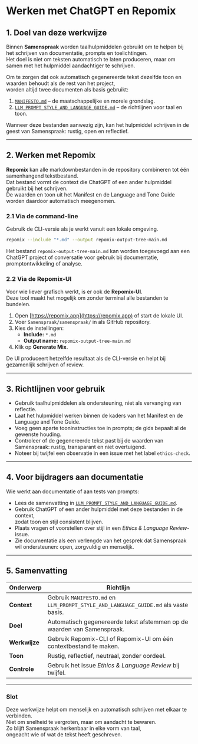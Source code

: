 # Werken met ChatGPT en Repomix

## 1. Doel van deze werkwijze

Binnen **Samenspraak** worden taalhulpmiddelen gebruikt om te helpen bij het schrijven van documentatie, prompts en toelichtingen.  
Het doel is niet om teksten automatisch te laten produceren, maar om samen met het hulpmiddel aandachtiger te schrijven.

Om te zorgen dat ook automatisch gegenereerde tekst dezelfde toon en waarden behoudt als de rest van het project,  
worden altijd twee documenten als basis gebruikt:

1. [`MANIFESTO.md`](../MANIFESTO.md) – de maatschappelijke en morele grondslag.  
2. [`LLM_PROMPT_STYLE_AND_LANGUAGE_GUIDE.md`](../LLM_PROMPT_STYLE_AND_LANGUAGE_GUIDE.md) – de richtlijnen voor taal en toon.

Wanneer deze bestanden aanwezig zijn, kan het hulpmiddel schrijven in de geest van Samenspraak: rustig, open en reflectief.

---

## 2. Werken met Repomix

**Repomix** kan alle markdownbestanden in de repository combineren tot één samenhangend tekstbestand.  
Dat bestand vormt de context die ChatGPT of een ander hulpmiddel gebruikt bij het schrijven.  
De waarden en toon uit het Manifest en de Language and Tone Guide worden daardoor automatisch meegenomen.

### 2.1 Via de command-line

Gebruik de CLI-versie als je werkt vanuit een lokale omgeving.

~~~bash
repomix --include "*.md" --output repomix-output-tree-main.md
~~~

Het bestand `repomix-output-tree-main.md` kan worden toegevoegd aan een ChatGPT project of conversatie
voor gebruik bij documentatie, promptontwikkeling of analyse.

### 2.2 Via de Repomix-UI

Voor wie liever grafisch werkt, is er ook de **Repomix-UI**.  
Deze tool maakt het mogelijk om zonder terminal alle bestanden te bundelen.

1. Open [https://repomix.app](https://repomix.app) of start de lokale UI.  
2. Voer `Samenspraak/samenspraak/` in als GitHub repository.
3. Kies de instellingen:  
   - **Include:** `*.md`  
   - **Output name:** `repomix-output-tree-main.md`  
4. Klik op **Generate Mix**.  

De UI produceert hetzelfde resultaat als de CLI-versie en helpt bij gezamenlijk schrijven of review.

---

## 3. Richtlijnen voor gebruik

- Gebruik taalhulpmiddelen als ondersteuning, niet als vervanging van reflectie.  
- Laat het hulpmiddel werken binnen de kaders van het Manifest en de Language and Tone Guide.  
- Voeg geen aparte tooninstructies toe in prompts; de gids bepaalt al de gewenste houding.  
- Controleer of de gegenereerde tekst past bij de waarden van Samenspraak: rustig, transparant en niet overtuigend.  
- Noteer bij twijfel een observatie in een issue met het label `ethics-check`.

---

## 4. Voor bijdragers aan documentatie

Wie werkt aan documentatie of aan tests van prompts:

- Lees de samenvatting in [`LLM_PROMPT_STYLE_AND_LANGUAGE_GUIDE.md`](../LLM_PROMPT_STYLE_AND_LANGUAGE_GUIDE.md).  
- Gebruik ChatGPT of een ander hulpmiddel met deze bestanden in de context,  
  zodat toon en stijl consistent blijven.  
- Plaats vragen of voorstellen over stijl in een *Ethics & Language Review*-issue.  
- Zie documentatie als een verlengde van het gesprek dat Samenspraak wil ondersteunen: open, zorgvuldig en menselijk.

---

## 5. Samenvatting

| Onderwerp | Richtlijn |
|------------|-----------|
| **Context** | Gebruik `MANIFESTO.md` en `LLM_PROMPT_STYLE_AND_LANGUAGE_GUIDE.md` als vaste basis. |
| **Doel** | Automatisch gegenereerde tekst afstemmen op de waarden van Samenspraak. |
| **Werkwijze** | Gebruik Repomix-CLI of Repomix-UI om één contextbestand te maken. |
| **Toon** | Rustig, reflectief, neutraal, zonder oordeel. |
| **Controle** | Gebruik het issue *Ethics & Language Review* bij twijfel. |

---

### Slot

Deze werkwijze helpt om menselijk en automatisch schrijven met elkaar te verbinden.  
Niet om snelheid te vergroten, maar om aandacht te bewaren.  
Zo blijft Samenspraak herkenbaar in elke vorm van taal,  
ongeacht wie of wat de tekst heeft geschreven.
